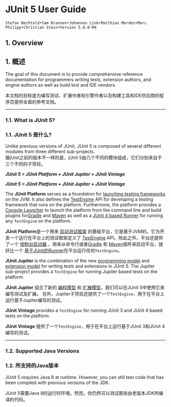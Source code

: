 # JUnit 5 User Guide
`Stefan Bechtold•Sam Brannen•Johannes Link•Matthias Merdes•Marc Philipp•Christian Stein•Version 5.0.0-M4`


## 1. Overview
## 1. 概述

The goal of this document is to provide comprehensive reference documentation for programmers writing tests, extension authors, and engine authors as well as build tool and IDE vendors.

本文档的目标是为编写测试、扩展作者和引擎作者以及构建工具和IDE供应商的程序员提供全面的参考文档。

---

### 1.1. What is JUnit 5?
### 1.1. JUnit 5 是什么?
Unlike previous versions of JUnit, JUnit 5 is composed of several different modules from three different sub-projects.  
跟jUnit之前的版本不一样的是，jUnit 5由几个不同的模块组成，它们分别来自于三个不同的子项目。


***JUnit 5 = JUnit Platform + JUnit Jupiter + JUnit Vintage***  

***JUnit 5 = JUnit Platform + JUnit Jupiter + JUnit Vintage***


The **JUnit Platform** serves as a foundation for [launching testing frameworks](#) on the JVM. It also defines the [TestEngine](http://junit.org/junit5/docs/current/api/org/junit/platform/engine/TestEngine.html) API for developing a testing framework that runs on the platform. Furthermore, the platform provides a [Console Launcher](#) to launch the platform from the command line and build plugins for[Gradle](#) and [Maven](#) as well as a [JUnit 4 based Runner](#) for running any `TestEngine` on the platform.  

**JUnit Platform**是一个用来 [启动测试框架](#) 的基础平台，它是基于JVM的。它为开发一个运行在平台上的测试框架定义了 [TestEngine](http://junit.org/junit5/docs/current/api/org/junit/platform/engine/TestEngine.html) API。除此之外，平台还提供了一个 [控制台启动器](#) ，用来从命令行或者[Gradle](#) 和 [Maven](#)插件来启动平台，就好比一个 [基于JUnit的Runner](#)在平台运行任何`TestEngine`。


**JUnit Jupiter** is the combination of the new [programming model](#) and [extension model](#) for writing tests and extensions in JUnit 5. The Jupiter sub-project provides a `TestEngine` for running Jupiter based tests on the platform.  

**JUnit Jupiter** 组合了新的 [编程模型](#) 和 [扩展模型](#)，我们可以在JUnit 5中使用它来编写测试及扩展。
另外，Jupiter子项目还提供了一个`TestEngine`，用于在平台上运行基于Jupiter编写的测试。


**JUnit Vintage** provides a `TestEngine` for running JUnit 3 and JUnit 4 based tests on the platform.  

**JUnit Vintage** 提供了一个`TestEngine`，用于在平台上运行基于JUnit 3和JUnit 4 编写的测试。

---

### 1.2. Supported Java Versions
### 1.2. 所支持的Java版本

JUnit 5 requires Java 8 at runtime. However, you can still test code that has been compiled with previous versions of the JDK.

JUnit 5需要Java 8的运行时环境。然而，你仍然可以测试那些由老版本JDK所编译的代码。

